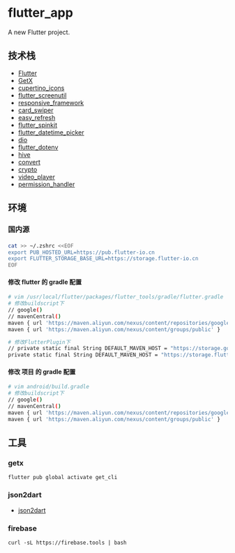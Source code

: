 # flutter_app

A new Flutter project.

## 技术栈

- [Flutter](https://docs.flutter.dev/)
- [GetX](https://github.com/jonataslaw/getx)
- [cupertino_icons](https://pub.dev/packages/cupertino_icons)
- [flutter_screenutil](https://github.com/OpenFlutter/flutter_screenutil)
- [responsive_framework](https://github.com/Codelessly/ResponsiveFramework)
- [card_swiper](https://github.com/TheAnkurPanchani/card_swiper)
- [easy_refresh](https://github.com/xuelongqy/flutter_easy_refresh)
- [flutter_spinkit](https://github.com/jogboms/flutter_spinkit)
- [flutter_datetime_picker]()
- [dio](https://github.com/flutterchina/dio)
- [flutter_dotenv](https://github.com/java-james/flutter_dotenv)
- [hive](https://github.com/hivedb/hive)
- [convert](https://github.com/dart-lang/convert)
- [crypto](https://github.com/dart-lang/crypto)
- [video_player](https://pub.dev/packages/video_player)
- [permission_handler](https://github.com/baseflow/flutter-permission-handler)

## 环境

### 国内源

####

```bash
cat >> ~/.zshrc <<EOF
export PUB_HOSTED_URL=https://pub.flutter-io.cn
export FLUTTER_STORAGE_BASE_URL=https://storage.flutter-io.cn
EOF
```

#### 修改 flutter 的 gradle 配置

```bash
# vim /usr/local/flutter/packages/flutter_tools/gradle/flutter.gradle
# 修改buildscript下
// google()
// mavenCentral()
maven { url 'https://maven.aliyun.com/nexus/content/repositories/google' }
maven { url 'https://maven.aliyun.com/nexus/content/groups/public' }

# 修改FlutterPlugin下
// private static final String DEFAULT_MAVEN_HOST = "https://storage.googleapis.com";
private static final String DEFAULT_MAVEN_HOST = "https://storage.flutter-io.cn/download.flutter.io";
```

#### 修改 项目 的 gradle 配置

```bash
# vim android/build.gradle
# 修改buildscript下
// google()
// mavenCentral()
maven { url 'https://maven.aliyun.com/nexus/content/repositories/google' }
maven { url 'https://maven.aliyun.com/nexus/content/groups/public' }
```

## 工具

### getx

```shell
flutter pub global activate get_cli
```

### json2dart

- [json2dart](https://caijinglong.github.io/json2dart)

### firebase

```shell
curl -sL https://firebase.tools | bash
```
